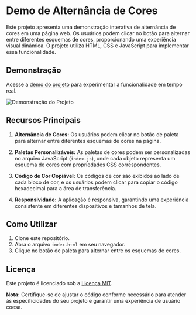 # Demo de Alternância de Cores

Este projeto apresenta uma demonstração interativa de alternância de cores em uma página web. Os usuários podem clicar no botão para alternar entre diferentes esquemas de cores, proporcionando uma experiência visual dinâmica. O projeto utiliza HTML, CSS e JavaScript para implementar essa funcionalidade.

## Demonstração

Acesse a [demo do projeto](https://eupane.com/projetos/themeSwitch/) para experimentar a funcionalidade em tempo real.

![Demonstração do Projeto](https://i.imgur.com/uIYgE7f.png)

## Recursos Principais

1. **Alternância de Cores:** Os usuários podem clicar no botão de paleta para alternar entre diferentes esquemas de cores na página.

2. **Paletas Personalizáveis:** As paletas de cores podem ser personalizadas no arquivo JavaScript (`index.js`), onde cada objeto representa um esquema de cores com propriedades CSS correspondentes.

3. **Código de Cor Copiável:** Os códigos de cor são exibidos ao lado de cada bloco de cor, e os usuários podem clicar para copiar o código hexadecimal para a área de transferência.

4. **Responsividade:** A aplicação é responsiva, garantindo uma experiência consistente em diferentes dispositivos e tamanhos de tela.

## Como Utilizar

1. Clone este repositório.
2. Abra o arquivo `index.html` em seu navegador.
3. Clique no botão de paleta para alternar entre os esquemas de cores.

## Licença

Este projeto é licenciado sob a [Licença MIT](LICENSE).

**Nota:** Certifique-se de ajustar o código conforme necessário para atender às especificidades do seu projeto e garantir uma experiência de usuário coesa.

